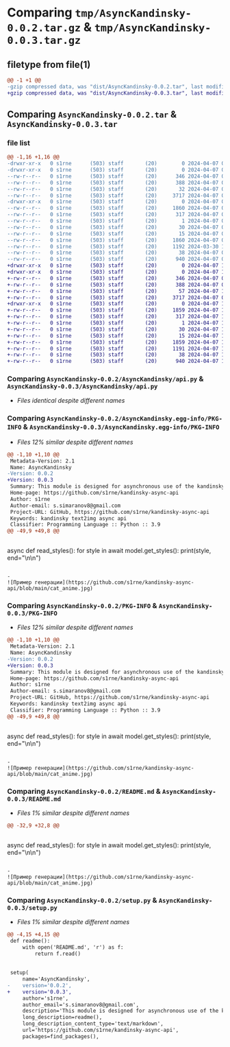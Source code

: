 # Comparing `tmp/AsyncKandinsky-0.0.2.tar.gz` & `tmp/AsyncKandinsky-0.0.3.tar.gz`

## filetype from file(1)

```diff
@@ -1 +1 @@
-gzip compressed data, was "dist/AsyncKandinsky-0.0.2.tar", last modified: Sun Apr  7 09:57:52 2024, max compression
+gzip compressed data, was "dist/AsyncKandinsky-0.0.3.tar", last modified: Sun Apr  7 10:03:53 2024, max compression
```

## Comparing `AsyncKandinsky-0.0.2.tar` & `AsyncKandinsky-0.0.3.tar`

### file list

```diff
@@ -1,16 +1,16 @@
-drwxr-xr-x   0 s1rne      (503) staff       (20)        0 2024-04-07 09:57:52.816323 AsyncKandinsky-0.0.2/
-drwxr-xr-x   0 s1rne      (503) staff       (20)        0 2024-04-07 09:57:52.812373 AsyncKandinsky-0.0.2/AsyncKandinsky/
--rw-r--r--   0 s1rne      (503) staff       (20)      346 2024-04-07 09:57:30.000000 AsyncKandinsky-0.0.2/AsyncKandinsky/API_types.py
--rw-r--r--   0 s1rne      (503) staff       (20)      388 2024-04-07 09:57:30.000000 AsyncKandinsky-0.0.2/AsyncKandinsky/URLS.py
--rw-r--r--   0 s1rne      (503) staff       (20)       32 2024-04-07 09:57:30.000000 AsyncKandinsky-0.0.2/AsyncKandinsky/__init__.py
--rw-r--r--   0 s1rne      (503) staff       (20)     3717 2024-04-07 09:57:30.000000 AsyncKandinsky-0.0.2/AsyncKandinsky/api.py
-drwxr-xr-x   0 s1rne      (503) staff       (20)        0 2024-04-07 09:57:52.815433 AsyncKandinsky-0.0.2/AsyncKandinsky.egg-info/
--rw-r--r--   0 s1rne      (503) staff       (20)     1860 2024-04-07 09:57:52.000000 AsyncKandinsky-0.0.2/AsyncKandinsky.egg-info/PKG-INFO
--rw-r--r--   0 s1rne      (503) staff       (20)      317 2024-04-07 09:57:52.000000 AsyncKandinsky-0.0.2/AsyncKandinsky.egg-info/SOURCES.txt
--rw-r--r--   0 s1rne      (503) staff       (20)        1 2024-04-07 09:57:52.000000 AsyncKandinsky-0.0.2/AsyncKandinsky.egg-info/dependency_links.txt
--rw-r--r--   0 s1rne      (503) staff       (20)       30 2024-04-07 09:57:52.000000 AsyncKandinsky-0.0.2/AsyncKandinsky.egg-info/requires.txt
--rw-r--r--   0 s1rne      (503) staff       (20)       15 2024-04-07 09:57:52.000000 AsyncKandinsky-0.0.2/AsyncKandinsky.egg-info/top_level.txt
--rw-r--r--   0 s1rne      (503) staff       (20)     1860 2024-04-07 09:57:52.816119 AsyncKandinsky-0.0.2/PKG-INFO
--rw-r--r--   0 s1rne      (503) staff       (20)     1192 2024-03-30 18:33:11.000000 AsyncKandinsky-0.0.2/README.md
--rw-r--r--   0 s1rne      (503) staff       (20)       38 2024-04-07 09:57:52.816999 AsyncKandinsky-0.0.2/setup.cfg
--rw-r--r--   0 s1rne      (503) staff       (20)      940 2024-04-07 09:54:36.000000 AsyncKandinsky-0.0.2/setup.py
+drwxr-xr-x   0 s1rne      (503) staff       (20)        0 2024-04-07 10:03:53.020861 AsyncKandinsky-0.0.3/
+drwxr-xr-x   0 s1rne      (503) staff       (20)        0 2024-04-07 10:03:53.014455 AsyncKandinsky-0.0.3/AsyncKandinsky/
+-rw-r--r--   0 s1rne      (503) staff       (20)      346 2024-04-07 09:57:30.000000 AsyncKandinsky-0.0.3/AsyncKandinsky/API_types.py
+-rw-r--r--   0 s1rne      (503) staff       (20)      388 2024-04-07 09:57:30.000000 AsyncKandinsky-0.0.3/AsyncKandinsky/URLS.py
+-rw-r--r--   0 s1rne      (503) staff       (20)       57 2024-04-07 10:03:51.000000 AsyncKandinsky-0.0.3/AsyncKandinsky/__init__.py
+-rw-r--r--   0 s1rne      (503) staff       (20)     3717 2024-04-07 09:57:30.000000 AsyncKandinsky-0.0.3/AsyncKandinsky/api.py
+drwxr-xr-x   0 s1rne      (503) staff       (20)        0 2024-04-07 10:03:53.019568 AsyncKandinsky-0.0.3/AsyncKandinsky.egg-info/
+-rw-r--r--   0 s1rne      (503) staff       (20)     1859 2024-04-07 10:03:52.000000 AsyncKandinsky-0.0.3/AsyncKandinsky.egg-info/PKG-INFO
+-rw-r--r--   0 s1rne      (503) staff       (20)      317 2024-04-07 10:03:52.000000 AsyncKandinsky-0.0.3/AsyncKandinsky.egg-info/SOURCES.txt
+-rw-r--r--   0 s1rne      (503) staff       (20)        1 2024-04-07 10:03:52.000000 AsyncKandinsky-0.0.3/AsyncKandinsky.egg-info/dependency_links.txt
+-rw-r--r--   0 s1rne      (503) staff       (20)       30 2024-04-07 10:03:52.000000 AsyncKandinsky-0.0.3/AsyncKandinsky.egg-info/requires.txt
+-rw-r--r--   0 s1rne      (503) staff       (20)       15 2024-04-07 10:03:52.000000 AsyncKandinsky-0.0.3/AsyncKandinsky.egg-info/top_level.txt
+-rw-r--r--   0 s1rne      (503) staff       (20)     1859 2024-04-07 10:03:53.020530 AsyncKandinsky-0.0.3/PKG-INFO
+-rw-r--r--   0 s1rne      (503) staff       (20)     1191 2024-04-07 10:00:00.000000 AsyncKandinsky-0.0.3/README.md
+-rw-r--r--   0 s1rne      (503) staff       (20)       38 2024-04-07 10:03:53.022036 AsyncKandinsky-0.0.3/setup.cfg
+-rw-r--r--   0 s1rne      (503) staff       (20)      940 2024-04-07 10:03:51.000000 AsyncKandinsky-0.0.3/setup.py
```

### Comparing `AsyncKandinsky-0.0.2/AsyncKandinsky/api.py` & `AsyncKandinsky-0.0.3/AsyncKandinsky/api.py`

 * *Files identical despite different names*

### Comparing `AsyncKandinsky-0.0.2/AsyncKandinsky.egg-info/PKG-INFO` & `AsyncKandinsky-0.0.3/AsyncKandinsky.egg-info/PKG-INFO`

 * *Files 12% similar despite different names*

```diff
@@ -1,10 +1,10 @@
 Metadata-Version: 2.1
 Name: AsyncKandinsky
-Version: 0.0.2
+Version: 0.0.3
 Summary: This module is designed for asynchronous use of the kandinsky neural network and easy integration into your project.
 Home-page: https://github.com/s1rne/kandinsky-async-api
 Author: s1rne
 Author-email: s.simaranov8@gmail.com
 Project-URL: GitHub, https://github.com/s1rne/kandinsky-async-api
 Keywords: kandinsky text2img async api
 Classifier: Programming Language :: Python :: 3.9
@@ -49,9 +49,8 @@
 
 ```
 async def read_styles():
     for style in await model.get_styles():
         print(style, end="\n\n")
 ```
 
-
 ![Пример генерации](https://github.com/s1rne/kandinsky-async-api/blob/main/cat_anime.jpg)
```

### Comparing `AsyncKandinsky-0.0.2/PKG-INFO` & `AsyncKandinsky-0.0.3/PKG-INFO`

 * *Files 12% similar despite different names*

```diff
@@ -1,10 +1,10 @@
 Metadata-Version: 2.1
 Name: AsyncKandinsky
-Version: 0.0.2
+Version: 0.0.3
 Summary: This module is designed for asynchronous use of the kandinsky neural network and easy integration into your project.
 Home-page: https://github.com/s1rne/kandinsky-async-api
 Author: s1rne
 Author-email: s.simaranov8@gmail.com
 Project-URL: GitHub, https://github.com/s1rne/kandinsky-async-api
 Keywords: kandinsky text2img async api
 Classifier: Programming Language :: Python :: 3.9
@@ -49,9 +49,8 @@
 
 ```
 async def read_styles():
     for style in await model.get_styles():
         print(style, end="\n\n")
 ```
 
-
 ![Пример генерации](https://github.com/s1rne/kandinsky-async-api/blob/main/cat_anime.jpg)
```

### Comparing `AsyncKandinsky-0.0.2/README.md` & `AsyncKandinsky-0.0.3/README.md`

 * *Files 1% similar despite different names*

```diff
@@ -32,9 +32,8 @@
 
 ```
 async def read_styles():
     for style in await model.get_styles():
         print(style, end="\n\n")
 ```
 
-
 ![Пример генерации](https://github.com/s1rne/kandinsky-async-api/blob/main/cat_anime.jpg)
```

### Comparing `AsyncKandinsky-0.0.2/setup.py` & `AsyncKandinsky-0.0.3/setup.py`

 * *Files 1% similar despite different names*

```diff
@@ -4,15 +4,15 @@
 def readme():
     with open('README.md', 'r') as f:
         return f.read()
 
 
 setup(
     name='AsyncKandinsky',
-    version='0.0.2',
+    version='0.0.3',
     author='s1rne',
     author_email='s.simaranov8@gmail.com',
     description='This module is designed for asynchronous use of the kandinsky neural network and easy integration into your project.',
     long_description=readme(),
     long_description_content_type='text/markdown',
     url='https://github.com/s1rne/kandinsky-async-api',
     packages=find_packages(),
```

